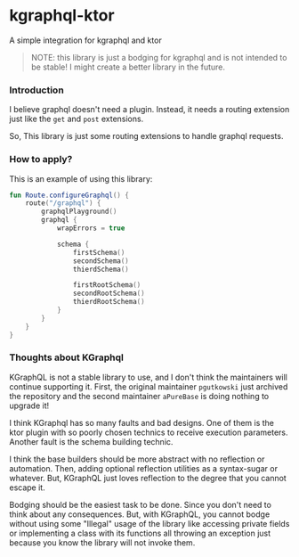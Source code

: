 # kgraphql-ktor

A simple integration for kgraphql and ktor

> NOTE: this library is just a bodging for kgraphql
>       and is not intended to be stable!
>       I might create a better library in the future.

### Introduction

I believe graphql doesn't need a plugin. Instead, it needs a
routing extension just like the `get` and `post` extensions.

So, This library is just some routing extensions to handle
graphql requests.

### How to apply?

This is an example of using this library:

```kotlin
fun Route.configureGraphql() {
    route("/graphql") {
        graphqlPlayground()
        graphql {
            wrapErrors = true

            schema {
                firstSchema()
                secondSchema()
                thierdSchema()

                firstRootSchema()
                secondRootSchema()
                thierdRootSchema()
            }
        }
    }
}
```

### Thoughts about KGraphql

KGraphQL is not a stable library to use, and I don't think
the maintainers will continue supporting it.
First, the original maintainer `pgutkowski` just archived
the repository and the second maintainer `aPureBase` is
doing nothing to upgrade it!

I think KGraphql has so many faults and bad designs.
One of them is the ktor plugin with so poorly chosen
technics to receive execution parameters.
Another fault is the schema building technic.

I think the base builders should be more abstract with no
reflection or automation. Then, adding optional reflection
utilities as a syntax-sugar or whatever. But, KGraphQL just
loves reflection to the degree that you cannot escape it.

Bodging should be the easiest task to be done. Since you
don't need to think about any consequences. But, with
KGraphQL, you cannot bodge without using some "Illegal"
usage of the library like accessing private fields or
implementing a class with its functions all throwing an
exception just because you know the library will not invoke
them.
